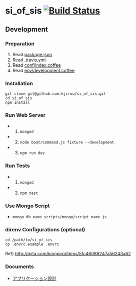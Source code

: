 si_of_sis [![Build Status](https://travis-ci.org/kjirou/si_of_sis.svg?branch=master)](https://travis-ci.org/kjirou/si_of_sis)
=========


## Development

### Preparation
1. Read [package.json](./package.json)
2. Read [.travis.yml](./.travis.yml)
4. Read [conf/index.coffee](./conf/index.coffee)
3. Read [env/development.coffee](./env/development.coffee)

### Installation
```
git clone git@github.com:kjirou/si_of_sis.git
cd si_of_sis
npm install
```

### Run Web Server
- 1. `mongod`
- 2. `node boot/command.js fixture --development`
- 3. `npm run dev`

### Run Tests
- 1. `mongod`
- 2. `npm test`

### Use Mongo Script
- `mongo db_name scripts/mongo/script_name.js`

### direnv Configurations (optional)
```
cd /path/to/si_of_sis
cp .envrc.example .envrc
```
Ref) http://qiita.com/kompiro/items/5fc46089247a56243a62

### Documents
- [アプリケーション設計](./doc/application-design.md)
